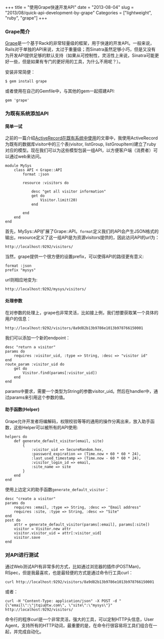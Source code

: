 +++
title = "使用Grape快速开发API"
date = "2013-08-04"
slug = "2013/08/quick-api-development-by-grape"
Categories = ["lightweight", "ruby", "grape"]
+++

### Grape简介

[Grape](http://intridea.github.io/grape)是一个基于Rack的非常轻量级的框架，用于快速的开发API。一般来说，Rails对于单独的API来说，太过于重量级；而Sinatra虽然足够小巧，但是又没有为开发API提供足够的默认支持（如果从可控制性，灵活性上来说，Sinatra可能更好一些，但是如果有专门的更好用的工具，为什么不用呢？）。

安装非常简便：

```
$ gem install grape
```

或者使用在自己的Gemfile中，与其他的gem一起搭建API:

```
gem 'grape'
```

### 为既有系统添加API

#### 简单一试

之前的一篇介绍[ActiveRecord在既有系统中使用](http://icodeit.org/2013/05/using-active-record-as-a-standalone-orm/)的文章中，我使用ActiveRecord为既有的数据库visitor中的三个表(visitor, listGroup, listGroupItem)建立了ruby对应的模型。现在我们可以为这些模型包装一组API，以方便客户端（消费者）可以通过web来访问。

```
module MySys
    class API < Grape::API
        format :json

        resource :visitors do

            desc "get all visitor information"
            get do
                Visitor.limit(20)
            end

        end
    end
end
```

首先，MySys::API扩展了Grape::API。`format`定义我们的API会产生JSON格式的输出，resource定义了这一组API是为资源visitors提供的，因此访问API的url为：

```
http://localhost:9292/visitors/
```

当然，grape提供一个很方便的设置prefix，可以使得API的路径更有意义:

```
format :json
prefix "mysys"
```

url则相应地变为:

```
http://localhost:9292/mysys/visitors/
```

#### 处理参数

在对参数的处理上，grape也非常灵活，比如接上例，我们想要获取某一个具体的用户的信息：

```
http://localhost:9292/visitors/8a9d82b13b9786e1013b978766150001
```

我们可以添加一个新的endpoint：

```
desc "return a visitor"
params do
    requires :visitor_uid, :type => String, :desc => "visitor id"
end
route_param :visitor_uid do
    get do
        Visitor.find(params[:visitor_uid])
    end
end
```

params中要求，需要一个类型为String的参数visitor_uid。然后在handler中，通过params来引用这个参数的值。

#### 助手函数(Helper)

Grape允许开发者将编解码，权限校验等等的通用的操作分离出来，放入助手函数，这些Helper可以被所有的API使用:

```
helpers do
    def generate_default_visitor(email, site) 
        {
            :visitor_uid => SecureRandom.hex,
            :password_expiration => (Time.now + 60 * 60 * 24),
            :last_used_timestamp => (Time.now - 60 * 60 * 24),
            :visitor_login_id => email,
            :site_name => site
        }
    end
end
```

使用上边定义的助手函数`generate_default_visitor`：

```
desc "create a visitor"
params do
    requires :email, :type => String, :desc => "Email address"
    requires :site, :type => String, :desc => "Site"
end
post do
    attr = generate_default_visitor(params[:email], params[:site])
    visitor = Visitor.new attr
    visitor.visitor_uid = attr[:visitor_uid]
    visitor.save
end
```

### 对API进行测试

通过Web测试API有非常多的方式，比如通过浏览器的插件(POSTMan)，RSpec，但是我最喜欢，也是最轻便的方式是通过命令行工具curl：

```
curl http://localhost:9292/visitors/8a9d82b13b9786e1013b978766150001
```

或者：

```
curl -H "Content-Type: application/json" -X POST -d "{\"email\":\"jtqiu@tw.com\", \"site\":\"mysys\"}" http://localhost:9292/visitors/
```

命令行的程序curl是一个非常灵活，强大的工具，可以定制HTTP头信息，User Agent，支持所有的HTTP动词，最重要的是，在命令行很容易将工具们组合在一起，并完成自动化。

